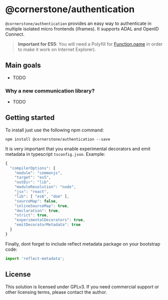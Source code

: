 ﻿# @cornerstone/authentication

`@cornerstone/authentication` provides an easy way to authenticate in multiple isolated micro frontends (iframes). It supports ADAL and OpenID Connect.

> **Important for ES5**: You will need a Polyfill for [Function.name](https://www.npmjs.com/package/function.name) in order to make it work on Internet Explorer).

## Main goals
- TODO

### Why a new communication library?
- TODO

## Getting started

To install just use the following npm command:
```
npm install @cornerstone/authentication --save
```
It is very important that you enable experimental decorators and emit metadata in typescript `tsconfig.json`. Example:
```javascript
{
  "compilerOptions": {
    "module": "commonjs",
    "target": "es5",
    "outDir": "lib",
    "moduleResolution": "node",
    "jsx": "react",
    "lib": [ "es6", "dom" ],
    "sourceMap": false,
    "inlineSourceMap": true,
    "declaration": true,
    "strict": true,
    "experimentalDecorators": true,
    "emitDecoratorMetadata": true
  }
}
```
Finally, dont forget to include reflect metadata package on your bootstrap code:
```typescript
import 'reflect-metadata';
``` 

## License

This solution is licensed under GPLv3. If you need commercial support or other licensing terms, please contact the author.